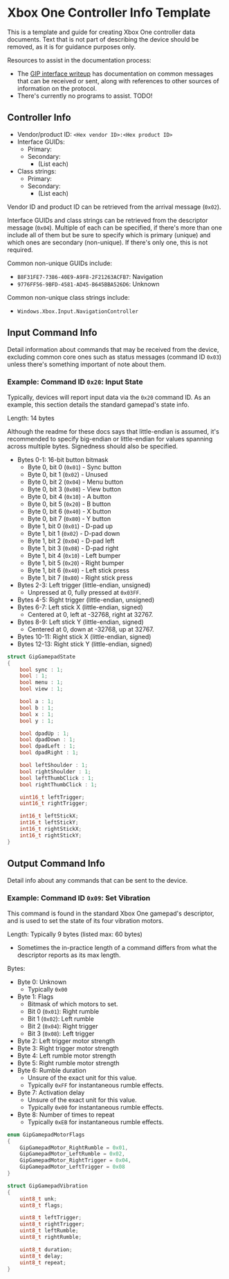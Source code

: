 # Xbox One Controller Info Template

This is a template and guide for creating Xbox One controller data documents. Text that is not part of describing the device should be removed, as it is for guidance purposes only.

Resources to assist in the documentation process:

- The [GIP interface writeup](https://gist.github.com/TheNathannator/bcebc77e653f71e77634144940871596) has documentation on common messages that can be received or sent, along with references to other sources of information on the protocol.
- There's currently no programs to assist. TODO! 

## Controller Info

- Vendor/product ID: `<Hex vendor ID>:<Hex product ID>`
- Interface GUIDs:
  - Primary:
  - Secondary:
    - (List each)
- Class strings:
  - Primary:
  - Secondary:
    - (List each)

Vendor ID and product ID can be retrieved from the arrival message (`0x02`).

Interface GUIDs and class strings can be retrieved from the descriptor message (`0x04`). Multiple of each can be specified, if there's more than one include all of them but be sure to specify which is primary (unique) and which ones are secondary (non-unique). If there's only one, this is not required.

Common non-unique GUIDs include:

- `B8F31FE7-7386-40E9-A9F8-2F21263ACFB7`: Navigation
- `9776FF56-9BFD-4581-AD45-B645BBA526D6`: Unknown

Common non-unique class strings include:

- `Windows.Xbox.Input.NavigationController`

## Input Command Info

Detail information about commands that may be received from the device, excluding common core ones such as status messages (command ID `0x03`) unless there's something important of note about them.

### Example: Command ID `0x20`: Input State

Typically, devices will report input data via the `0x20` command ID. As an example, this section details the standard gamepad's state info.

Length: 14 bytes

Although the readme for these docs says that little-endian is assumed, it's recommended to specify big-endian or little-endian for values spanning across multiple bytes. Signedness should also be specified.

- Bytes 0-1: 16-bit button bitmask
  - Byte 0, bit 0 (`0x01`) - Sync button
  - Byte 0, bit 1 (`0x02`) - Unused
  - Byte 0, bit 2 (`0x04`) - Menu button
  - Byte 0, bit 3 (`0x08`) - View button
  - Byte 0, bit 4 (`0x10`) - A button
  - Byte 0, bit 5 (`0x20`) - B button
  - Byte 0, bit 6 (`0x40`) - X button
  - Byte 0, bit 7 (`0x80`) - Y button
  - Byte 1, bit 0 (`0x01`) - D-pad up
  - Byte 1, bit 1 (`0x02`) - D-pad down
  - Byte 1, bit 2 (`0x04`) - D-pad left
  - Byte 1, bit 3 (`0x08`) - D-pad right
  - Byte 1, bit 4 (`0x10`) - Left bumper
  - Byte 1, bit 5 (`0x20`) - Right bumper
  - Byte 1, bit 6 (`0x40`) - Left stick press
  - Byte 1, bit 7 (`0x80`) - Right stick press
- Bytes 2-3: Left trigger (little-endian, unsigned)
  - Unpressed at 0, fully pressed at `0x03FF`.
- Bytes 4-5: Right trigger (little-endian, unsigned)
- Bytes 6-7: Left stick X (little-endian, signed)
  - Centered at 0, left at -32768, right at 32767.
- Bytes 8-9: Left stick Y (little-endian, signed)
  - Centered at 0, down at -32768, up at 32767.
- Bytes 10-11: Right stick X (little-endian, signed)
- Bytes 12-13: Right stick Y (little-endian, signed)

```cpp
struct GipGamepadState
{
    bool sync : 1;
    bool : 1;
    bool menu : 1;
    bool view : 1;

    bool a : 1;
    bool b : 1;
    bool x : 1;
    bool y : 1;

    bool dpadUp : 1;
    bool dpadDown : 1;
    bool dpadLeft : 1;
    bool dpadRight : 1;

    bool leftShoulder : 1;
    bool rightShoulder : 1;
    bool leftThumbClick : 1;
    bool rightThumbClick : 1;

    uint16_t leftTrigger;
    uint16_t rightTrigger;

    int16_t leftStickX;
    int16_t leftStickY;
    int16_t rightStickX;
    int16_t rightStickY;
}
```

## Output Command Info

Detail info about any commands that can be sent to the device.

### Example: Command ID `0x09`: Set Vibration

This command is found in the standard Xbox One gamepad's descriptor, and is used to set the state of its four vibration motors.

Length: Typically 9 bytes (listed max: 60 bytes)

- Sometimes the in-practice length of a command differs from what the descriptor reports as its max length.

Bytes:

- Byte 0: Unknown
  - Typically `0x00`
- Byte 1: Flags
  - Bitmask of which motors to set.
  - Bit 0 (`0x01`): Right rumble
  - Bit 1 (`0x02`): Left rumble
  - Bit 2 (`0x04`): Right trigger
  - Bit 3 (`0x08`): Left trigger
- Byte 2: Left trigger motor strength
- Byte 3: Right trigger motor strength
- Byte 4: Left rumble motor strength
- Byte 5: Right rumble motor strength
- Byte 6: Rumble duration
  - Unsure of the exact unit for this value.
  - Typically `0xFF` for instantaneous rumble effects.
- Byte 7: Activation delay
  - Unsure of the exact unit for this value.
  - Typically `0x00` for instantaneous rumble effects.
- Byte 8: Number of times to repeat
  - Typically `0xEB` for instantaneous rumble effects.

```cpp
enum GipGamepadMotorFlags
{
    GipGamepadMotor_RightRumble = 0x01,
    GipGamepadMotor_LeftRumble = 0x02,
    GipGamepadMotor_RightTrigger = 0x04,
    GipGamepadMotor_LeftTrigger = 0x08
}

struct GipGamepadVibration
{
    uint8_t unk;
    uint8_t flags;

    uint8_t leftTrigger;
    uint8_t rightTrigger;
    uint8_t leftRumble;
    uint8_t rightRumble;

    uint8_t duration;
    uint8_t delay;
    uint8_t repeat;
}
```
